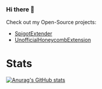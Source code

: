 ### Hi there 👋

Check out my Open-Source projects:

- [SpigotExtender](https://github.com/KingHector/SpigotExtender)
- [UnofficialHoneycombExtension](https://github.com/KingHector/UnofficialHonecombExtension)

# Stats
[![Anurag's GitHub stats](https://github-readme-stats.vercel.app/api?username=KingHector&show_icons=true&theme=dracula)](https://github.com/anuraghazra/github-readme-stats)
